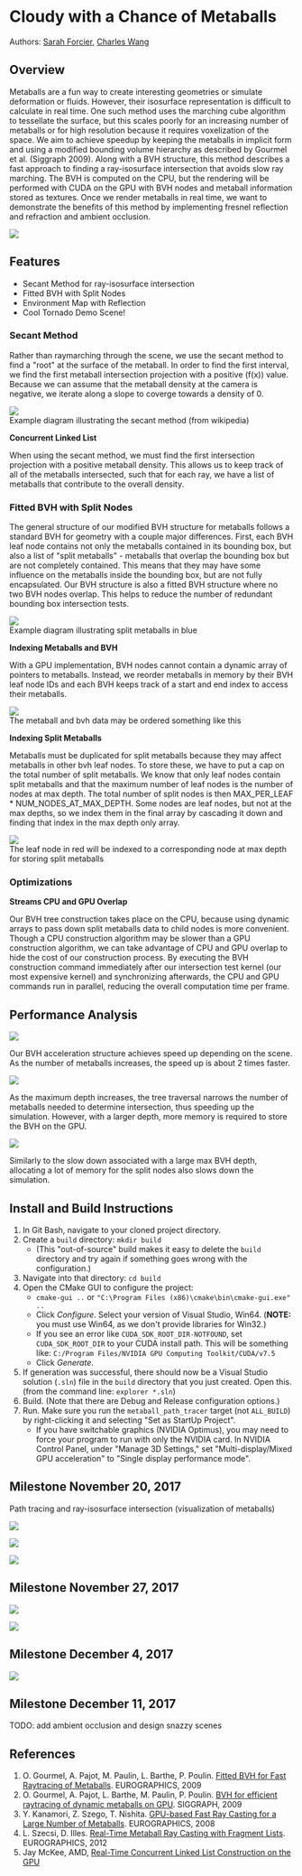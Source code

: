 # Cloudy with a Chance of Metaballs

Authors:
[Sarah Forcier](https://github.com/sarahforcier), 
[Charles Wang](https://github.com/charlesliwang)

## Overview
Metaballs are a fun way to create interesting geometries or simulate deformation or fluids. However, their isosurface representation is difficult to calculate in real time. One such method uses the marching cube algorithm to tessellate the surface, but this scales poorly for an increasing number of metaballs or for high resolution because it requires voxelization of the space. We aim to achieve speedup by keeping the metaballs in implicit form and using a modified bounding volume hierarchy as described by Gourmel et al. (Siggraph 2009). Along with a BVH structure, this method describes a fast approach to finding a ray-isosurface intersection that avoids slow ray marching. The BVH is computed on the CPU, but the rendering will be performed with CUDA on the GPU with BVH nodes and metaball information stored as textures. Once we render metaballs in real time, we want to demonstrate the benefits of this method by implementing fresnel reflection and refraction and ambient occlusion. 

![](img/interstellar.gif)

## Features
* Secant Method for ray-isosurface intersection
* Fitted BVH with Split Nodes
* Environment Map with Reflection
* Cool Tornado Demo Scene!

### Secant Method

Rather than raymarching through the scene, we use the secant method to find a "root" at the surface of the metaball. In order to find the first interval, we find the first metaball intersection projection with a positive (f(x)) value. Because we can assume that the metaball density at the camera is negative, we iterate along a slope to coverge towards a density of 0.

![](img/secant.png) \
Example diagram illustrating the secant method (from wikipedia)

**Concurrent Linked List**

When using the secant method, we must find the first intersection projection with a positive metaball density. This allows us to keep track of all of the metaballs intersected, such that for each ray, we have a list of metaballs that contribute to the overall density.

### Fitted BVH with Split Nodes

The general structure of our modified BVH structure for metaballs follows a standard BVH for geometry with a couple major differences. First, each BVH leaf node contains not only the metaballs contained in its bounding box, but also a list of "split metaballs" - metaballs that overlap the bounding box but are not completely contained. This means that they may have some influence on the metaballs inside the bounding box, but are not fully encapsulated. Our BVH structure is also a fitted BVH structure where no two BVH nodes overlap. This helps to reduce the number of redundant bounding box intersection tests.

![](img/splitbvh.png) \
Example diagram illustrating split metaballs in blue

**Indexing Metaballs and BVH**

With a GPU implementation, BVH nodes cannot contain a dynamic array of pointers to metaballs. Instead, we reorder metaballs in memory by their BVH leaf node IDs and each BVH keeps track of a start and end index to access their metaballs.

![](img/bvh_array_example.PNG) \
The metaball and bvh data may be ordered something like this

**Indexing Split Metaballs**

Metaballs must be duplicated for split metaballs because they may affect metaballs in other bvh leaf nodes. To store these, we have to put a cap on the total number of split metaballs. We know that only leaf nodes contain split metaballs and that the maximum number of leaf nodes is the number of nodes at max depth. The total number of split nodes is then MAX_PER_LEAF * NUM_NODES_AT_MAX_DEPTH. Some nodes are leaf nodes, but not at the max depths, so we index them in the final array by cascading it down and finding that index in the max depth only array.

![](img/split_array_example.PNG) \
The leaf node in red will be indexed to a corresponding node at max depth for storing split metaballs

### Optimizations

**Streams CPU and GPU Overlap**

Our BVH tree construction takes place on the CPU, because using dynamic arrays to pass down split metaballs data to child nodes is more convenient. Though a CPU construction algorithm may be slower than a GPU construction algorithm, we can take advantage of CPU and GPU overlap to hide the cost of our construction process. By executing the BVH construction command immediately after our intersection test kernel (our most expensive kernel) and synchronizing afterwards, the CPU and GPU commands run in parallel, reducing the overall computation time per frame.

## Performance Analysis

![](img/numballs.png)

Our BVH acceleration structure achieves speed up depending on the scene. As the number of metaballs increases, the speed up is about 2 times faster.

![](img/depth.png)

As the maximum depth increases, the tree traversal narrows the number of metaballs needed to determine intersection, thus speeding up the simulation. However, with a larger depth, more memory is required to store the BVH on the GPU. 

![](img/splitnodes.png)

Similarly to the slow down associated with a large max BVH depth, allocating a lot of memory for the split nodes also slows down the simulation.

## Install and Build Instructions

1. In Git Bash, navigate to your cloned project directory.
2. Create a `build` directory: `mkdir build`
   * (This "out-of-source" build makes it easy to delete the `build` directory
     and try again if something goes wrong with the configuration.)
3. Navigate into that directory: `cd build`
4. Open the CMake GUI to configure the project:
   * `cmake-gui ..` or `"C:\Program Files (x86)\cmake\bin\cmake-gui.exe" ..`
   * Click *Configure*.  Select your version of Visual Studio, Win64.
     (**NOTE:** you must use Win64, as we don't provide libraries for Win32.)
   * If you see an error like `CUDA_SDK_ROOT_DIR-NOTFOUND`,
     set `CUDA_SDK_ROOT_DIR` to your CUDA install path. This will be something
     like: `C:/Program Files/NVIDIA GPU Computing Toolkit/CUDA/v7.5`
   * Click *Generate*.
5. If generation was successful, there should now be a Visual Studio solution
   (`.sln`) file in the `build` directory that you just created. Open this.
   (from the command line: `explorer *.sln`)
6. Build. (Note that there are Debug and Release configuration options.)
7. Run. Make sure you run the `metaball_path_tracer` target (not `ALL_BUILD`) by
   right-clicking it and selecting "Set as StartUp Project".
   * If you have switchable graphics (NVIDIA Optimus), you may need to force
     your program to run with only the NVIDIA card. In NVIDIA Control Panel,
     under "Manage 3D Settings," set "Multi-display/Mixed GPU acceleration"
     to "Single display performance mode".

## Milestone November 20, 2017
Path tracing and ray-isosurface intersection (visualization of metaballs)

![](img/secant.gif)

![](img/secant.png)

![](img/secant_iter_debug.gif)


## Milestone November 27, 2017
![](img/LinkedList.gif)

![](img/splitbvh.png)

## Milestone December 4, 2017
![](img/internal.png)

## Milestone December 11, 2017
TODO: add ambient occlusion and design snazzy scenes

## References
1. O. Gourmel, A. Pajot, M. Paulin, L. Barthe, P. Poulin. [Fitted BVH for Fast Raytracing of Metaballs](http://www.ligum.umontreal.ca/Gourmel-2010-FBVH/Gourmel-2010-FBVH.pdf). EUROGRAPHICS, 2009
2. O. Gourmel, A. Pajot, L. Barthe, M. Paulin, P. Poulin. [BVH for efficient raytracing of dynamic metaballs on GPU](https://dl.acm.org/citation.cfm?id=1598041). SIGGRAPH, 2009
3. Y. Kanamori, Z. Szego, T. Nishita. [GPU-based Fast Ray Casting for a Large Number of Metaballs](http://kanamori.cs.tsukuba.ac.jp/projects/metaball/eg08_metaballs.pdf). EUROGRAPHICS, 2008
4. L. Szecsi, D. Illes. [Real-Time Metaball Ray Casting with Fragment Lists](http://cg.iit.bme.hu/~szecsi/cikkek/metaball12/meta.pdf). EUROGRAPHICS, 2012
5. Jay McKee, AMD, [Real-Time Concurrent Linked List Construction on the GPU](http://developer.amd.com/wordpress/media/2013/06/2041_final.pdf)
